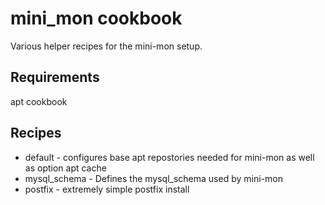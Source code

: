 mini_mon cookbook
=========================
Various helper recipes for the mini-mon setup.

Requirements
------------
apt cookbook

Recipes
---------
- default - configures base apt repostories needed for mini-mon as well as option apt cache
- mysql_schema - Defines the mysql_schema used by mini-mon
- postfix - extremely simple postfix install
